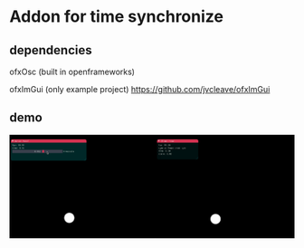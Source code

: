 # Addon for time synchronize

## dependencies
ofxOsc (built in openframeworks)

ofxImGui (only example project)
https://github.com/jvcleave/ofxImGui

## demo
![demo](demo.gif)
